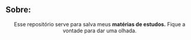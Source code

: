 <h2 align="leght">
    Sobre:
</h2>
<p align = "center">
   Esse repositório serve para salva meus <strong>matérias de estudos.</strong> Fique a vontade para dar uma olhada.
</p>

